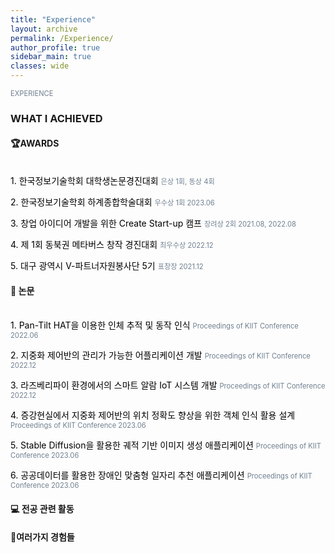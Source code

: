 ```yaml
---
title: "Experience"
layout: archive
permalink: /Experience/
author_profile: true
sidebar_main: true
classes: wide
---
```




<span style="color:SlateGray; font-size:80%">EXPERIENCE</span><br>

###  WHAT I ACHIEVED



#### 🏆AWARDS
<br>
<span style="text-decoration:None; color:black;">1. 한국정보기술학회 대학생논문경진대회</span>	<span style="color:SlateGray; font-size:80%">은상 1회, 동상 4회</span>

<span style="text-decoration:None; color:black;">2. 한국정보기술학회 하계종합학술대회</span>	<span style="color:SlateGray; font-size:80%">우수상 1회 2023.06</span>

<span style="text-decoration:None; color:black;">3. 창업 아이디어 개발을 위한 Create Start-up 캠프</span>	<span style="color:SlateGray; font-size:80%">장려상 2회 2021.08, 2022.08</span>

<span style="text-decoration:None; color:black;">4. 제 1회 동북권 메타버스 창작 경진대회</span>	<span style="color:SlateGray; font-size:80%">최우수상 2022.12</span>

<span style="text-decoration:None; color:black;">5. 대구 광역시 Ⅴ-파트너자원봉사단 5기</span>	<span style="color:SlateGray; font-size:80%">표창장  2021.12</span>


#### 📑 논문
<br>
<a href = "https://www.dbpia.co.kr/journal/articleDetail?nodeId=NODE11082529" style="text-decoration:None; color:black;">1. Pan-Tilt HAT을 이용한 인체 추적 및 동작 인식</a>	<span style="color:SlateGray; font-size:80%">Proceedings of KIIT Conference 2022.06</span>

<a href = "https://www.dbpia.co.kr/journal/articleDetail?nodeId=NODE11183819" style="text-decoration:None; color:black;">2. 지중화 제어반의 관리가 가능한 어플리케이션 개발</a>	<span style="color:SlateGray; font-size:80%">Proceedings of KIIT Conference 2022.12</span>

<a href = "https://www.dbpia.co.kr/journal/articleDetail?nodeId=NODE11183826" style="text-decoration:None; color:black;">3. 라즈베리파이 환경에서의 스마트 알람 IoT 시스템 개발	</a>	<span style="color:SlateGray; font-size:80%">Proceedings of KIIT Conference 2022.12</span>

<span style="text-decoration:None; color:black;">4. 증강현실에서 지중화 제어반의 위치 정확도 향상을 위한 객체 인식 활용 설계</span>	<span style="color:SlateGray; font-size:80%">Proceedings of KIIT Conference 2023.06</span>

<span style="text-decoration:None; color:black;">5. Stable Diffusion을 활용한 궤적 기반 이미지 생성 애플리케이션</span>	<span style="color:SlateGray; font-size:80%">Proceedings of KIIT Conference 2023.06</span>

<span style="text-decoration:None; color:black;">6. 공공데이터를 활용한 장애인 맞춤형 일자리 추천 애플리케이션</span>	<span style="color:SlateGray; font-size:80%">Proceedings of KIIT Conference 2023.06</span>



#### 💻 전공 관련 활동





#### 🎁여러가지 경험들


